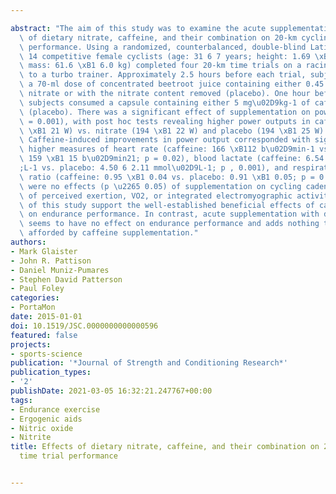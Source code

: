 ---
abstract: "The aim of this study was to examine the acute supplementation effects\
  \ of dietary nitrate, caffeine, and their combination on 20-km cycling time trial\
  \ performance. Using a randomized, counterbalanced, double-blind Latin-square design,\
  \ 14 competitive female cyclists (age: 31 6 7 years; height: 1.69 \xB1 0.07 m; body\
  \ mass: 61.6 \xB1 6.0 kg) completed four 20-km time trials on a racing bicycle fitted\
  \ to a turbo trainer. Approximately 2.5 hours before each trial, subjects consumed\
  \ a 70-ml dose of concentrated beetroot juice containing either 0.45 g of dietary\
  \ nitrate or with the nitrate content removed (placebo). One hour before each trial,\
  \ subjects consumed a capsule containing either 5 mg\u02D9kg-1 of caffeine or maltodextrin\
  \ (placebo). There was a significant effect of supplementation on power output (p\
  \ = 0.001), with post hoc tests revealing higher power outputs in caffeine (205\
  \ \xB1 21 W) vs. nitrate (194 \xB1 22 W) and placebo (194 \xB1 25 W) trials only.\
  \ Caffeine-induced improvements in power output corresponded with significantly\
  \ higher measures of heart rate (caffeine: 166 \xB112 b\u02D9min-1 vs. placebo:\
  \ 159 \xB1 15 b\u02D9min21; p = 0.02), blood lactate (caffeine: 6.54 \xB1 2.40 mmol\u02D9\
  ;L-1 vs. placebo: 4.50 6 2.11 mmol\u02D9L-1; p , 0.001), and respiratory exchange\
  \ ratio (caffeine: 0.95 \xB1 0.04 vs. placebo: 0.91 \xB1 0.05; p = 0.03). There\
  \ were no effects (p \u2265 0.05) of supplementation on cycling cadence, rating\
  \ of perceived exertion, VO2, or integrated electromyographic activity. The results\
  \ of this study support the well-established beneficial effects of caffeine supplementation\
  \ on endurance performance. In contrast, acute supplementation with dietary nitrate\
  \ seems to have no effect on endurance performance and adds nothing to the benefits\
  \ afforded by caffeine supplementation."
authors:
- Mark Glaister
- John R. Pattison
- Daniel Muniz-Pumares
- Stephen David Patterson
- Paul Foley
categories:
- PortaMon
date: 2015-01-01
doi: 10.1519/JSC.0000000000000596
featured: false
projects:
- sports-science
publication: '*Journal of Strength and Conditioning Research*'
publication_types:
- '2'
publishDate: 2021-03-05 16:32:21.247767+00:00
tags:
- Endurance exercise
- Ergogenic aids
- Nitric oxide
- Nitrite
title: Effects of dietary nitrate, caffeine, and their combination on 20-km cycling
  time trial performance

---
